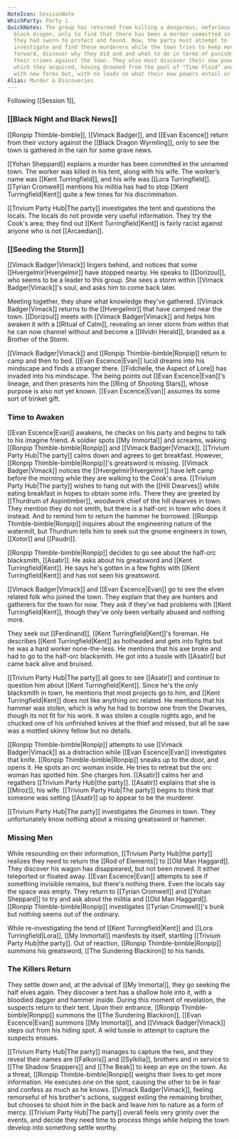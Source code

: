 ```yaml
---
NoteIcon: SessionNote
WhichParty: Party 1
QuickNotes: The group has returned from killing a dangerous, nefarious wyrmling
  black dragon, only to find that there has been a murder committed in the town
  they had sworn to protect and found. Now, the party must attempt to
  investigate and find these murderers while the town tries to keep moving
  forward, discover why they did and and what to do in terms of punishment for
  their crimes against the town. They also must discover their new powers of
  which they acquired, having drowned from the pool of "Time Fluid" and merging
  with new forms but, with no leads on what their new powers entail or mean...
Alias: Murder & Discoveries
---
```


Following [[Session 1]], 

### [[Black Night and Black News]]
[[Ronpip Thimble-bimble]], [[Vimack Badger]], and [[Evan Escence]] return from their victory against the [[Black Dragon Wyrmling]], only to see the town is gathered in the rain for some grave news.

[[Yohan Sheppard]] explains a murder has been committed in the unnamed town. The worker was killed in his tent, along with his wife. The worker’s name was [[Kent Turringfield]], and his wife was [[Lora Turringfield]]. [[Tyrian Cromwell]] mentions his militia has had to stop [[Kent Turringfield|Kent]] quite a few times for his discrimination. 

[[Trivium Party Hub|The party]] investigates the tent and questions the locals. The locals do not provide very useful information. They try the Cook's area; they find out [[Kent Turringfield|Kent]] is fairly racist against anyone who is not [[Arcaedian]]. 

### [[Seeding the Storm]]
[[Vimack Badger|Vimack]] lingers behind, and notices that some [[Hvergelmir|Hvergelmir]] have stopped nearby. He speaks to [[Dorizoul]], who seems to be a leader to this group. She sees a storm within [[Vimack Badger|Vimack]]'s soul, and asks him to come back later.

Meeting together, they share what knowledge they've gathered. [[Vimack Badger|Vimack]] returns to the [[Hvergelmir]] that have camped near the town. [[Dorizoul]] meets with [[Vimack Badger|Vimack]] and helps him awaken it with a [[Ritual of Calm]], revealing an inner storm from within that he can now channel without and become a [[Illvidri Herald]], branded as a Brother of the Storm. 

[[Vimack Badger|Vimack]] and [[Ronpip Thimble-bimble|Ronpip]] return to camp and then to bed. [[Evan Escence|Evan]] lucid dreams into his mindscape and finds a stranger there. [[Fidchelle, the Aspect of Lore]] has invaded into his mindscape. The being points out [[Evan Escence|Evan]]'s lineage, and then presents him the [[Ring of Shooting Stars]], whose purpose is also not yet known. [[Evan Escence|Evan]] assumes its some sort of trinket gift.

### Time to Awaken
[[Evan Escence|Evan]] awakens, he checks on his party and begins to talk to his imagine friend. A soldier spots [[My Immortal]] and screams, waking [[Ronpip Thimble-bimble|Ronpip]] and [[Vimack Badger|Vimack]]. [[Trivium Party Hub|The party]] calms down and agrees to get breakfast. However, [[Ronpip Thimble-bimble|Ronpip]]'s greatsword is missing. [[Vimack Badger|Vimack]] notices the [[Hvergelmir|Hvergelmir]] have left camp before the morning while they are walking to the Cook's area. [[Trivium Party Hub|The party]] wishes to hang out with the [[Hill Dwarves]] while eating breakfast in hopes to obtain some info. There they are greeted by [[Thurdrum of Aspintimber]], woodwork chief of the hill dwarves in town. They mention they do not smith, but there is a half-orc in town who does it instead. And to remind him to return the hammer he borrowed. [[Ronpip Thimble-bimble|Ronpip]] inquires about the engineering nature of the watermill, but Thurdrum tells him to seek out the gnome engineers in town, [[Xotor]] and [[Paudri]]. 

[[Ronpip Thimble-bimble|Ronpip]] decides to go see about the half-orc blacksmith, [[Asatir]]. He asks about his greatsword and [[Kent Turringfield|Kent]]. He says he's gotten in a few fights with [[Kent Turringfield|Kent]] and has not seen his greatsword. 

[[Vimack Badger|Vimack]] and [[Evan Escence|Evan]] go to see the elven related folk who joined the town. They explain that they are hunters and gatherers for the town for now. They ask if they've had problems with [[Kent Turringfield|Kent]], though they've only been verbally abused and nothing more.

They seek out [[Ferdinand]], [[Kent Turringfield|Kent]]'s foreman. He describes [[Kent Turringfield|Kent]] as hotheaded and gets into fights but he was a hard worker none-the-less. He mentions that his axe broke and had to go to the half-orc blacksmith. He got into a tussle with [[Asatir]] but came back alive and bruised.

[[Trivium Party Hub|The party]] all goes to see [[Asatir]] and continue to question him about [[Kent Turringfield|Kent]]. Since he's the only blacksmith in town, he mentions that most projects go to him, and [[Kent Turringfield|Kent]] does not like anything orc related. He mentions that his hammer was stolen, which is why he had to borrow one from the Dwarves, though its not fit for his work. It was stolen a couple nights ago, and he chucked one of his unfinished knives at the thief and missed, but all he saw was a mottled skinny fellow but no details. 

[[Ronpip Thimble-bimble|Ronpip]] attempts to use [[Vimack Badger|Vimack]] as a distraction while [[Evan Escence|Evan]] investigates that knife. [[Ronpip Thimble-bimble|Ronpip]] sneaks up to the door, and opens it. He spots an orc woman inside. He tries to retreat but the orc woman has spotted him. She charges him. [[Asatir]] calms her and regathers [[Trivium Party Hub|the party]]. [[Asatir]] explains that she is [[Miroz]], his wife. [[Trivium Party Hub|The party]] begins to think that someone was setting [[Asatir]] up to appear to be the murderer.

[[Trivium Party Hub|The party]] investigates the Gnomes in town. They unfortunately know nothing about a missing greatsword or hammer. 

### Missing Men
While resounding on their information, [[Trivium Party Hub|the party]] realizes they need to return the [[Rod of Elements]] to [[Old Man Haggard]]. They discover his wagon has disappeared, but not been moved. It either teleported or floated away. [[Evan Escence|Evan]] attempts to see if something invisible remains, but there's nothing there. Even the locals say the space was empty. They return to [[Tyrian Cromwell]] and [[Yohan Sheppard]] to try and ask about the militia and [[Old Man Haggard]]. [[Ronpip Thimble-bimble|Ronpip]] investigates [[Tyrian Cromwell]]'s bunk but nothing seems out of the ordinary. 

While re-investigating the tend of [[Kent Turringfield|Kent]] and [[Lora Turringfield|Lora]], [[My Immortal]] manifests by itself, startling [[Trivium Party Hub|the party]]. Out of reaction, [[Ronpip Thimble-bimble|Ronpip]] summons his greatsword, [[The Sundering Blackiron]] to his hands. 

### The Killers Return
They settle down and, at the advisal of [[My Immortal]], they go seeking the half elves again. They discover a tent has a shallow hole into it, with a bloodied dagger and hammer inside. During this moment of revelation, the suspects return to their tent. Upon their entrance, [[Ronpip Thimble-bimble|Ronpip]] summons the [[The Sundering Blackiron]], [[Evan Escence|Evan]] summons [[My Immortal]], and [[Vimack Badger|Vimack]] steps out from his hiding spot. A wild tussle in attempt to capture the suspects ensues.

[[Trivium Party Hub|The party]] manages to capture the two, and they reveal their names are [[Falkoris]] and [[Sylkilia]], brothers and in service to [[The Shadow Snappers]] and [[The Beak]] to keep an eye on the town. As a threat, [[Ronpip Thimble-bimble|Ronpip]] weighs their lives to get more information. He executes one on the spot, causing the other to be in fear and confess as much as he knows. [[Vimack Badger|Vimack]], feeling remorseful of his brother's actions, suggest exiling the remaining brother, but chooses to shoot him in the back and leave him to nature as a form of mercy. [[Trivium Party Hub|The party]] overall feels very grimly over the events, and decide they need time to process things while helping the town develop into something settle worthy.